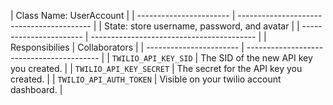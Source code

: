 
| Class Name: UserAccount                                             |
| ----------------------- | ----------------------------------------- |
| State: store username, password, and avatar                         |
| ----------------------- | ----------------------------------------- |
| Responsibilies          | Collaborators                             |
| ----------------------- | ----------------------------------------- |
| `TWILIO_API_KEY_SID`    | The SID of the new API key you created.   |
| `TWILIO_API_KEY_SECRET` | The secret for the API key you created.   |
| `TWILIO_API_AUTH_TOKEN` | Visible on your twilio account dashboard. |
